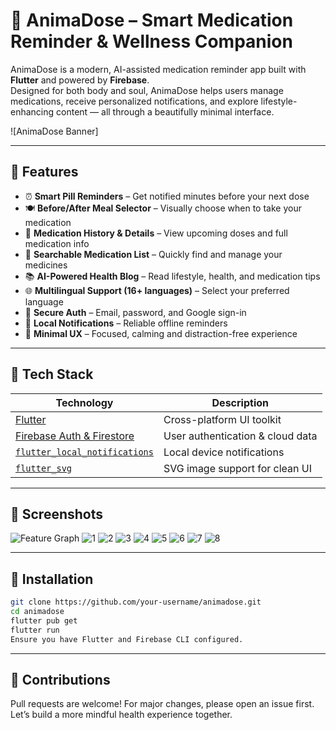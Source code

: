 # 🧠 AnimaDose – Smart Medication Reminder & Wellness Companion

AnimaDose is a modern, AI-assisted medication reminder app built with **Flutter** and powered by **Firebase**.  
Designed for both body and soul, AnimaDose helps users manage medications, receive personalized notifications, and explore lifestyle-enhancing content — all through a beautifully minimal interface.

![AnimaDose Banner]

---

## 🌟 Features

- ⏰ **Smart Pill Reminders** – Get notified minutes before your next dose
- 🍽️ **Before/After Meal Selector** – Visually choose when to take your medication
- 🧾 **Medication History & Details** – View upcoming doses and full medication info
- 🔎 **Searchable Medication List** – Quickly find and manage your medicines
- 📚 **AI-Powered Health Blog** – Read lifestyle, health, and medication tips
- 🌐 **Multilingual Support (16+ languages)** – Select your preferred language
- 🔐 **Secure Auth** – Email, password, and Google sign-in
- 🔔 **Local Notifications** – Reliable offline reminders
- 🧘 **Minimal UX** – Focused, calming and distraction-free experience

---

## 🚀 Tech Stack

| Technology                                                                            | Description                      |
| ------------------------------------------------------------------------------------- | -------------------------------- |
| [Flutter](https://flutter.dev/)                                                       | Cross-platform UI toolkit        |
| [Firebase Auth & Firestore](https://firebase.google.com/)                             | User authentication & cloud data |
| [`flutter_local_notifications`](https://pub.dev/packages/flutter_local_notifications) | Local device notifications       |
| [`flutter_svg`](https://pub.dev/packages/flutter_svg)                                 | SVG image support for clean UI   |

---

## 📱 Screenshots

![Feature Graph](https://github.com/user-attachments/assets/db24f891-8e2b-419d-96cb-0a719535a1e9)
![1](https://github.com/user-attachments/assets/2a5fad71-2d16-4cd0-86c0-4ed27e4621b1)
![2](https://github.com/user-attachments/assets/8847d389-7b91-4237-855d-ead0055d655b)
![3](https://github.com/user-attachments/assets/a5f4d655-2499-49dd-a189-701bdc3828e3)
![4](https://github.com/user-attachments/assets/cdb0deae-6937-47e1-95f4-bf04e129d2a1)
![5](https://github.com/user-attachments/assets/f7844b5b-0e87-4eb3-b04a-eb88741a7ade)
![6](https://github.com/user-attachments/assets/6a8fa277-f7af-47f6-82ea-8e171d22d2fa)
![7](https://github.com/user-attachments/assets/c672ea37-15ee-4564-b15a-f92aa3af0846)
![8](https://github.com/user-attachments/assets/6262ed76-2866-44ca-b60c-736ff5409d14)

---

## 🔧 Installation

```bash
git clone https://github.com/your-username/animadose.git
cd animadose
flutter pub get
flutter run
Ensure you have Flutter and Firebase CLI configured.
```

---

## 🤝 Contributions

Pull requests are welcome! For major changes, please open an issue first.
Let’s build a more mindful health experience together.
